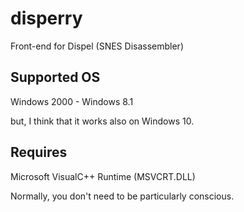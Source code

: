 # disperry
Front-end for Dispel (SNES Disassembler)

## Supported OS
Windows 2000 - Windows 8.1

but, I think that it works also on Windows 10.

## Requires
Microsoft VisualC++ Runtime (MSVCRT.DLL)

Normally, you don't need to be particularly conscious.
